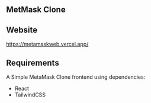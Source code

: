 ## MetMask Clone

## Website

https://metamaskweb.vercel.app/

## Requirements

A Simple MetaMask Clone frontend using dependencies:

- React
- TailwindCSS
